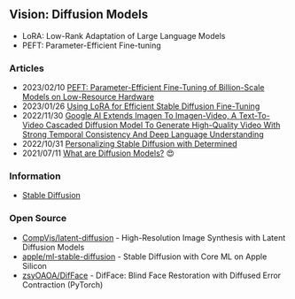 ## Vision: Diffusion Models

- LoRA: Low-Rank Adaptation of Large Language Models
- PEFT: Parameter-Efficient Fine-tuning

### Articles
- 2023/02/10 [PEFT: Parameter-Efficient Fine-Tuning of Billion-Scale Models on Low-Resource Hardware](https://huggingface.co/blog/peft)
- 2023/01/26 [Using LoRA for Efficient Stable Diffusion Fine-Tuning](https://huggingface.co/blog/lora)
- 2022/11/30 [Google AI Extends Imagen To Imagen-Video, A Text-To-Video Cascaded Diffusion Model To Generate High-Quality Video With Strong Temporal Consistency And Deep Language Understanding](https://www.marktechpost.com/2022/11/30/google-ai-extends-imagen-to-imagen-video-a-text-to-video-cascaded-diffusion-model-to-generate-high-quality-video-with-strong-temporal-consistency-and-deep-language-understanding/)
- 2022/10/31 [Personalizing Stable Diffusion with Determined](https://www.determined.ai/blog/stable-diffusion-core-api)
- 2021/07/11 [What are Diffusion Models?](https://lilianweng.github.io/posts/2021-07-11-diffusion-models/) 😍


### Information
- [Stable Diffusion](https://en.wikipedia.org/wiki/Stable_Diffusion)


### Open Source
- [CompVis/latent-diffusion](https://github.com/CompVis/latent-diffusion) - High-Resolution Image Synthesis with Latent Diffusion Models
- [apple/ml-stable-diffusion](https://github.com/apple/ml-stable-diffusion) - Stable Diffusion with Core ML on Apple Silicon
- [zsyOAOA/DifFace](https://github.com/zsyOAOA/DifFace) - DifFace: Blind Face Restoration with Diffused Error Contraction (PyTorch)

